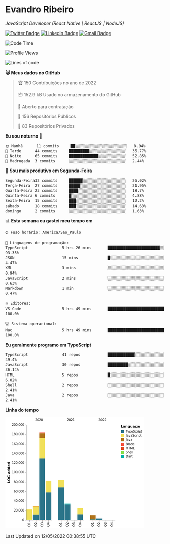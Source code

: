 # Evandro **Ribeiro**

*JavaScript Developer (React Native | ReactJS | NodeJS)*

[![Twitter Badge](https://img.shields.io/badge/-@ribeiroevandro-201B2D?style=flat-square&labelColor=201B2D&logo=twitter&logoColor=white&link=https://twitter.com/ribeiroevandro)](https://twitter.com/ribeiroevandro) 
[![Linkedin Badge](https://img.shields.io/badge/-Evandro%20Ribeiro-201B2D?style=flat-square&logo=Linkedin&logoColor=white&link=https://www.linkedin.com/in/ribeiroevandro)](https://www.linkedin.com/in/ribeiroevandro) 
[![Gmail Badge](https://img.shields.io/badge/-oi@ribeiroevandro.com.br-201B2D?style=flat-square&logo=Gmail&logoColor=white&link=mailto:oi@ribeiroevandro.com.br)](mailto:oi@ribeiroevandro.com.br)


<!--START_SECTION:waka-->
![Code Time](http://img.shields.io/badge/Code%20Time-0-blue)

![Profile Views](http://img.shields.io/badge/Visualizac%C3%B5es%20do%20perfil-3-blue)

![Lines of code](https://img.shields.io/badge/Desde%20o%20Hello%20World%20eu%20escrevi-473%20Thousand%20linhas%20de%20c%C3%B3digo-blue)

**🐱 Meus dados no GitHub** 

> 🏆 150 Contribuições no ano de 2022
 > 
> 📦 152.9 kB Usado no armazenamento do GitHub 
 > 
> 💼 Aberto para contratação
 > 
> 📜 156 Repositórios Públicos 
 > 
> 🔑 83 Repositórios Privados  
 > 
**Eu sou noturno 🦉** 

```text
🌞 Manhã      11 commits     ██░░░░░░░░░░░░░░░░░░░░░░░   8.94% 
🌆 Tarde      44 commits     █████████░░░░░░░░░░░░░░░░   35.77% 
🌃 Noite      65 commits     █████████████░░░░░░░░░░░░   52.85% 
🌙 Madrugada  3 commits      ░░░░░░░░░░░░░░░░░░░░░░░░░   2.44%

```
📅 **Sou mais produtivo em Segunda-Feira** 

```text
Segunda-Feira32 commits     ██████░░░░░░░░░░░░░░░░░░░   26.02% 
Terça-Feira  27 commits     █████░░░░░░░░░░░░░░░░░░░░   21.95% 
Quarta-Feira 23 commits     ████░░░░░░░░░░░░░░░░░░░░░   18.7% 
Quinta-Feira 6 commits      █░░░░░░░░░░░░░░░░░░░░░░░░   4.88% 
Sexta-Feira  15 commits     ███░░░░░░░░░░░░░░░░░░░░░░   12.2% 
sábado       18 commits     ███░░░░░░░░░░░░░░░░░░░░░░   14.63% 
domingo      2 commits      ░░░░░░░░░░░░░░░░░░░░░░░░░   1.63%

```


📊 **Esta semana eu gastei meu tempo em** 

```text
⌚︎ Fuso horário: America/Sao_Paulo

💬 Linguagens de programação: 
TypeScript               5 hrs 26 mins       ███████████████████████░░   93.35% 
JSON                     15 mins             █░░░░░░░░░░░░░░░░░░░░░░░░   4.47% 
XML                      3 mins              ░░░░░░░░░░░░░░░░░░░░░░░░░   0.94% 
JavaScript               2 mins              ░░░░░░░░░░░░░░░░░░░░░░░░░   0.63% 
Markdown                 1 min               ░░░░░░░░░░░░░░░░░░░░░░░░░   0.47%

🔥 Editores: 
VS Code                  5 hrs 49 mins       █████████████████████████   100.0%

💻 Sistema operacional: 
Mac                      5 hrs 49 mins       █████████████████████████   100.0%

```

**Eu geralmente programo em TypeScript** 

```text
TypeScript               41 repos            ████████████░░░░░░░░░░░░░   49.4% 
JavaScript               30 repos            █████████░░░░░░░░░░░░░░░░   36.14% 
HTML                     5 repos             █░░░░░░░░░░░░░░░░░░░░░░░░   6.02% 
Shell                    2 repos             ░░░░░░░░░░░░░░░░░░░░░░░░░   2.41% 
Java                     2 repos             ░░░░░░░░░░░░░░░░░░░░░░░░░   2.41%

```


**Linha do tempo**

![Chart not found](https://raw.githubusercontent.com/ribeiroevandro/ribeiroevandro/master/charts/bar_graph.png) 


 Last Updated on 12/05/2022 00:38:55 UTC
<!--END_SECTION:waka-->
